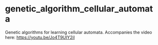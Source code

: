# genetic_algorithm_cellular_automata
Genetic algorithms for learning cellular automata. Accompanies the video here: https://youtu.be/Jo4T9UIY2iI
